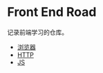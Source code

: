 # Front End Road
记录前端学习的仓库。


+ [浏览器](browser/architecture.md)
+ [HTTP](http/http.md)
+ [JS](js/this.md)
